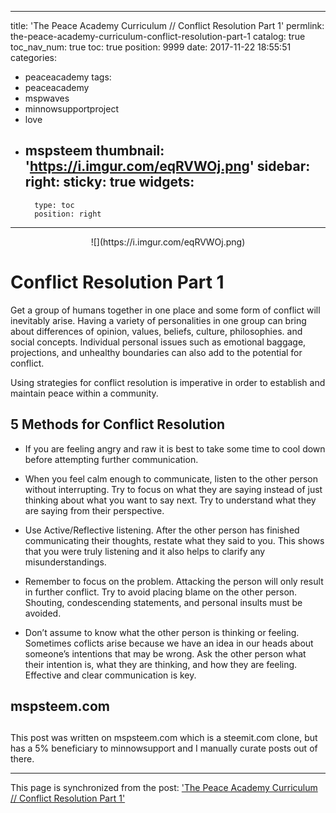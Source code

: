 
---
title: 'The Peace Academy Curriculum // Conflict Resolution Part 1'
permlink: the-peace-academy-curriculum-conflict-resolution-part-1
catalog: true
toc_nav_num: true
toc: true
position: 9999
date: 2017-11-22 18:55:51
categories:
- peaceacademy
tags:
- peaceacademy
- mspwaves
- minnowsupportproject
- love
- mspsteem
thumbnail: 'https://i.imgur.com/eqRVWOj.png'
sidebar:
    right:
        sticky: true
widgets:
    -
        type: toc
        position: right
---


<center> ![](https://i.imgur.com/eqRVWOj.png) </center>



# Conflict Resolution Part 1


Get a group of humans together in one place and some form of conflict will inevitably arise.
Having a variety of personalities in one group can bring about differences of opinion, values, beliefs, culture, philosophies. and social concepts.
Individual personal issues such as emotional baggage, projections, and unhealthy boundaries can also add to the potential for conflict.

Using strategies for conflict resolution is imperative in order to establish and maintain peace within a community.

## 5 Methods for Conflict Resolution 

* If you are feeling angry and raw it is best to take some time to cool down before attempting further communication.  

* When you feel calm enough to communicate, listen to the other person without interrupting.  Try to focus on what they are saying instead of just thinking about what you want to say next.  Try to understand what they are saying from their perspective.

* Use Active/Reflective listening.  After the other person has finished communicating their thoughts, restate what they said to you.  This shows that you were truly listening and it also helps to clarify any misunderstandings.

* Remember to focus on the problem.   Attacking the person will only result in further conflict.  Try to avoid placing blame on the other person.  Shouting, condescending statements, and personal insults must be avoided.

* Don’t assume to know what the other person is thinking or feeling. Sometimes coflicts arise because we have an idea in our heads about someone’s intentions that may be wrong.  Ask the other person what their intention is, what they are thinking, and how they are feeling.  Effective and clear communication is key.


## mspsteem.com <h2>

This post was written on mspsteem.com which is a steemit.com clone, but has a 5% beneficiary to minnowsupport and I manually curate posts out of there.

- - -

This page is synchronized from the post: ['The Peace Academy Curriculum // Conflict Resolution Part 1'](https://steemit.com/@aggroed/the-peace-academy-curriculum-conflict-resolution-part-1)
